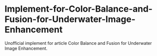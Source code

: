 # Implement-for-Color-Balance-and-Fusion-for-Underwater-Image-Enhancement
Unofficial implement for article Color Balance and Fusion for Underwater Image Enhancement.
